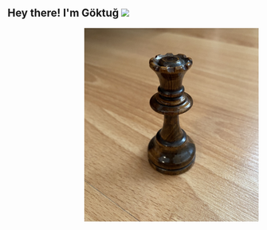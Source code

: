 <h2> Hey there! I'm Göktuğ <img src="https://github.com/souvikguria98/souvikguria98/blob/master/Hi.gif" width="25"></h2>
<img align="right" alt="IMAGE" src="https://github.com/GoktugGuvercin/GoktugGuvercin/blob/main/queen.jpg" width="350"/>

<!--
**GoktugGuvercin/GoktugGuvercin** is a ✨ _special_ ✨ repository because its `README.md` (this file) appears on your GitHub profile.

Here are some ideas to get you started:

- 🔭 I’m currently working on ...
- 🌱 I’m currently learning ...
- 👯 I’m looking to collaborate on ...
- 🤔 I’m looking for help with ...
- 💬 Ask me about ...
- 📫 How to reach me: ...
- 😄 Pronouns: ...
- ⚡ Fun fact: ...
-->
